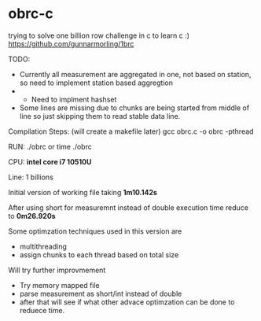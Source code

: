# obrc-c
trying to solve one billion row challenge in c to learn c :)
https://github.com/gunnarmorling/1brc

TODO:
- Currently all measurement are aggregated in one, not based on station, so need to implement station based aggregtion
- - Need to implment hashset
- Some lines are missing due to chunks are being started from middle of line so just skipping them to read stable data line.

  
Compilation Steps: (will create a makefile later) 
gcc obrc.c -o obrc -pthread

RUN:
./obrc or time ./obrc

CPU:  **intel core i7 10510U**

Line: 1 billions

Initial version of working file taking **1m10.142s**

After using short for measuremnt instead of double execution time reduce to **0m26.920s**

Some optimzation techniques used in this version are
- multithreading
- assign chunks to each thread based on total size


Will try further improvmement

- Try memory mapped file
- parse measurement as short/int instead of double
- after that will see if what other advace optimzation can be done to reduece time.
